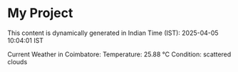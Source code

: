 # My Project

This content is dynamically generated in Indian Time (IST): 2025-04-05 10:04:01 IST


Current Weather in Coimbatore:
Temperature: 25.88 °C
Condition: scattered clouds
